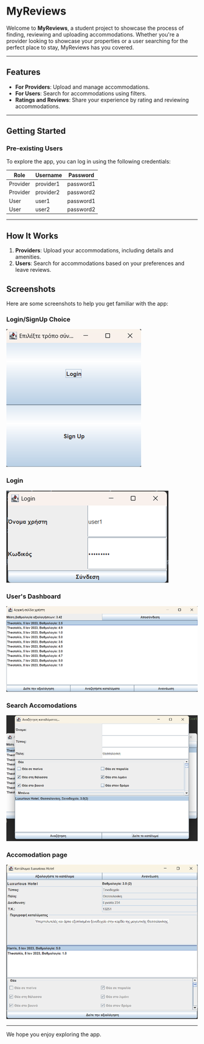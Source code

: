 # MyReviews

Welcome to **MyReviews**, a student project to showcase the process of finding, reviewing and uploading accommodations. Whether you're a provider looking to showcase your properties or a user searching for the perfect place to stay, MyReviews has you covered.

---

## Features

- **For Providers**: Upload and manage accommodations.
- **For Users**: Search for accommodations using filters.
- **Ratings and Reviews**: Share your experience by rating and reviewing accommodations.

---

## Getting Started

### Pre-existing Users

To explore the app, you can log in using the following credentials:

| **Role**      | **Username** | **Password**  |
|---------------|--------------|---------------|
| Provider      | provider1    | password1     |
| Provider      | provider2    | password2     |
| User          | user1        | password1     |
| User          | user2        | password2     |

---

## How It Works

1. **Providers**: Upload your accommodations, including details and amenities.
2. **Users**: Search for accommodations based on your preferences and leave reviews.

## Screenshots

Here are some screenshots to help you get familiar with the app:

### Login/SignUp Choice
![Home Page](fig1.png)

### Login
![login](fig2.png)

### User's Dashboard
![home](fig3.png)

### Search Accomodations
![search](fig4.png)

### Accomodation page
![acc page](fig5.png)

---

We hope you enjoy exploring the app.
